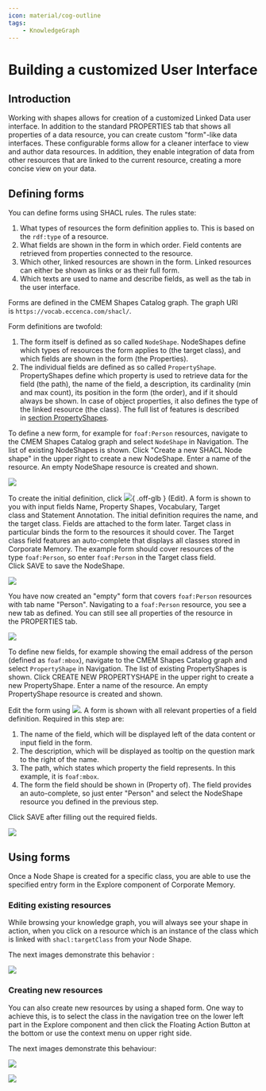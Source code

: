 ```yaml
---
icon: material/cog-outline
tags:
    - KnowledgeGraph
---
```

# Building a customized User Interface

## Introduction

Working with shapes allows for creation of a customized Linked Data user interface. In addition to the standard PROPERTIES tab that shows all properties of a data resource, you can create custom "form"-like data interfaces. These configurable forms allow for a cleaner interface to view and author data resources. In addition, they enable integration of data from other resources that are linked to the current resource, creating a more concise view on your data.

## Defining forms

You can define forms using SHACL rules. The rules state:

1.  What types of resources the form definition applies to. This is based on the `rdf:type` of a resource.
2.  What fields are shown in the form in which order. Field contents are retrieved from properties connected to the resource.
3.  Which other, linked resources are shown in the form. Linked resources can either be shown as links or as their full form.
4.  Which texts are used to name and describe fields, as well as the tab in the user interface.

Forms are defined in the CMEM Shapes Catalog graph. The graph URI is `https://vocab.eccenca.com/shacl/`.

Form definitions are twofold:

1.  The form itself is defined as so called `NodeShape`. NodeShapes define which types of resources the form applies to (the target class), and which fields are shown in the form (the Properties).
2.  The individual fields are defined as so called `PropertyShape`. PropertyShapes define which property is used to retrieve data for the field (the path), the name of the field, a description, its cardinality (min and max count), its position in the form (the order), and if it should always be shown. In case of object properties, it also defines the type of the linked resource (the class). The full list of features is described in [section PropertyShapes](#propertyshapes).

To define a new form, for example for `foaf:Person` resources, navigate to the CMEM Shapes Catalog graph and select `NodeShape` in Navigation. The list of existing NodeShapes is shown. Click "Create a new SHACL Node shape" in the upper right to create a new NodeShape. Enter a name of the resource. An empty NodeShape resource is created and shown.

[![](./createNodeShape.png)](./createNodeShape.png)

To create the initial definition, click ![](./ic_mode_edit_black_18dp_1x.png){ .off-glb } (Edit). A form is shown to you with input fields Name, Property Shapes, Vocabulary, Target class and Statement Annotation. The initial definition requires the name, and the target class. Fields are attached to the form later. Target class in particular binds the form to the resources it should cover. The Target class field features an auto-complete that displays all classes stored in Corporate Memory. The example form should cover resources of the type `foaf:Person`, so enter `foaf:Person` in the Target class field. Click SAVE to save the NodeShape.

[![](./EditNodeShape.png)](./EditNodeShape.png)

You have now created an "empty" form that covers `foaf:Person` resources with tab name "Person". Navigating to a `foaf:Person` resource, you see a new tab as defined. You can still see all properties of the resource in the PROPERTIES tab.

[![](./nodeshape.png)](./nodeshape.png)

To define new fields, for example showing the email address of the person (defined as `foaf:mbox`), navigate to the CMEM Shapes Catalog graph and select `PropertyShape` in Navigation. The list of existing PropertyShapes is shown. Click CREATE NEW PROPERTYSHAPE in the upper right to create a new PropertyShape. Enter a name of the resource. An empty PropertyShape resource is created and shown.

Edit the form using ![](./ic_mode_edit_black_18dp_1x.png). A form is shown with all relevant properties of a field definition. Required in this step are:

1.  The name of the field, which will be displayed left of the data content or input field in the form.
2.  The description, which will be displayed as tooltip on the question mark to the right of the name.
3.  The path, which states which property the field represents. In this example, it is `foaf:mbox`.
4.  The form the field should be shown in (Property of). The field provides an auto-complete, so just enter "Person" and select the NodeShape resource you defined in the previous step.

Click SAVE after filling out the required fields.

[![](./nodeshapeedit.png)](./nodeshapeedit.png)

## Using forms

Once a Node Shape is created for a specific class, you are able to use the specified entry form in the Explore component of Corporate Memory.

### Editing existing resources

While browsing your knowledge graph, you will always see your shape in action, when you click on a resource which is an instance of the class which is linked with `shacl:targetClass` from your Node Shape.

The next images demonstrate this behavior :

[![](./nodeshape.png)](./nodeshape.png)

### Creating new resources

You can also create new resources by using a shaped form. One way to achieve this, is to select the class in the navigation tree on the lower left part in the Explore component and then click the Floating Action Button at the bottom or use the context menu on upper right side.

The next images demonstrate this behaviour:

[![](./createsparqlquery.png)](./createsparqlquery.png)

[![](./createsparqlqueryeditor.png)](./createsparqlqueryeditor.png)

